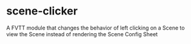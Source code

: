 # scene-clicker
A FVTT module that changes the behavior of left clicking on a Scene to view the Scene instead of rendering the Scene Config Sheet
